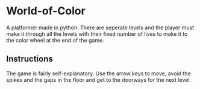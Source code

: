 # World-of-Color
A platformer made in python.  There are seperate levels and the player must make it through all the levels with their fixed number of lives to make it to the color wheel at the end of the game.

## Instructions
The game is fairly self-explanatory. Use the arrow keys to move, avoid the spikes and the gaps in the floor and get to the doorways for the next level.
